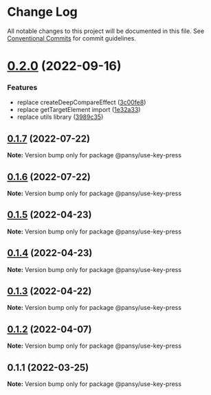 # Change Log

All notable changes to this project will be documented in this file.
See [Conventional Commits](https://conventionalcommits.org) for commit guidelines.

# [0.2.0](https://github.com/pansyjs/react-hooks/compare/@pansy/use-key-press@0.1.7...@pansy/use-key-press@0.2.0) (2022-09-16)


### Features

* replace createDeepCompareEffect ([3c00fe8](https://github.com/pansyjs/react-hooks/commit/3c00fe8a33cac410f0c3d245e84027ca01431943))
* replace getTargetElement import ([1e32a33](https://github.com/pansyjs/react-hooks/commit/1e32a33d9c47c69ea328e9556b97fee6110dcfaa))
* replace utils library ([3989c35](https://github.com/pansyjs/react-hooks/commit/3989c35e2bb5bf96f538e1b2c78aa306c63541e3))





## [0.1.7](https://github.com/pansyjs/react-hooks/compare/@pansy/use-key-press@0.1.6...@pansy/use-key-press@0.1.7) (2022-07-22)

**Note:** Version bump only for package @pansy/use-key-press





## [0.1.6](https://github.com/pansyjs/react-hooks/compare/@pansy/use-key-press@0.1.5...@pansy/use-key-press@0.1.6) (2022-07-22)

**Note:** Version bump only for package @pansy/use-key-press





## [0.1.5](https://github.com/pansyjs/react-hooks/compare/@pansy/use-key-press@0.1.4...@pansy/use-key-press@0.1.5) (2022-04-23)

**Note:** Version bump only for package @pansy/use-key-press





## [0.1.4](https://github.com/pansyjs/react-hooks/compare/@pansy/use-key-press@0.1.3...@pansy/use-key-press@0.1.4) (2022-04-23)

**Note:** Version bump only for package @pansy/use-key-press





## [0.1.3](https://github.com/pansyjs/react-hooks/compare/@pansy/use-key-press@0.1.2...@pansy/use-key-press@0.1.3) (2022-04-22)

**Note:** Version bump only for package @pansy/use-key-press





## [0.1.2](https://github.com/pansyjs/react-hooks/compare/@pansy/use-key-press@0.1.1...@pansy/use-key-press@0.1.2) (2022-04-07)

**Note:** Version bump only for package @pansy/use-key-press





## 0.1.1 (2022-03-25)

**Note:** Version bump only for package @pansy/use-key-press
